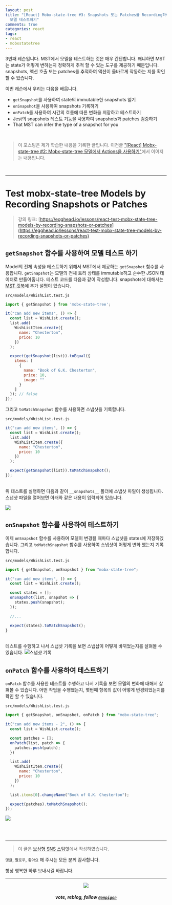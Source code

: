 ```yaml
---
layout: post
title: "[React] Mobx-state-tree #3: Snapshots 또는 Patches를 Recording하여 mobx-state-tree
  모델 테스트하기"
comments: true
categories: react
tags:
- react
- mobxstatetree
---
```


3번째 레슨입니다. MST에서 모델을 테스트하는 것은 매우 간단합니다. 왜냐하면 MST는 state가 어떻게 변하는지 정확하게 추적 할 수 있는 도구를 제공하기 때문입니다. snapshots, 액션 호출 또는 patches를 추적하여 액션이 올바르게 작동하는 지를 확인 할 수 있습니다.

이번 레슨에서 우리는 다음을 배웁니다.

* `getSnapshot`를 사용하여 state의 immutable한 snapshots 얻기
* `onSnapshot`을 사용하여 snapshots 기록하기
* `onPatch`를 사용하여 시간의 흐름에 따른 변화을 저장하고 테스트하기
* Jest의 snapshots 테스트 기능을 사용하여 snapshots과 patches 검증하기
* That MST can infer the type of a snapshot for you

<br>

> 이 포스팅은 제가 학습한 내용을 기록한 글입니다. 이전글 ["\[React\] Mobx-state-tree #2: Mobx-state-tree 모델에서 Actions을 사용하기"](/react/2019/08/17/manage-application-state-with-mobx-state-tree-2)에서 이어지는 내용입니다.

<br>

***

# Test mobx-state-tree Models by Recording Snapshots or Patches

> 강의 링크: [https://egghead.io/lessons/react-test-mobx-state-tree-models-by-recording-snapshots-or-patches](https://egghead.io/lessons/react-test-mobx-state-tree-models-by-recording-snapshots-or-patches)


## `getSnapshot` 함수를 사용하여 모델 테스트 하기

Model의 전체 속성을 테스트하기 위해서 MST에서 제공하는 `getSnapshot` 함수를 사용합니다.  `getSnapshot`는 모델의 전체 트리 상태를 immutable하고 순수한 JSON 데이터로 만들어줍니다. 테스트 코드를 다음과 같이 작성합니다.
snapshots에 대해서는 [MST 깃북](https://mobx-state-tree.gitbook.io/docs/concepts/snapshots)에 추가 설명이 있습니다.

`src/models/WhishList.test.js`

```js
import { getSnapshot } from 'mobx-state-tree';

it("can add new items", () => {
  const list = WishList.create();
  list.add(
    WishListItem.create({
      name: "Chesterton",
      price: 10
    })
  );

  expect(getSnapshot(list)).toEqual({
    items: [
      {
        name: "Book of G.K. Chesterton",
        price: 10,
        image: ""
      }
    ]
  }); // false
});
```

그리고 `toMatchSnapshot` 함수를 사용하면 스냅샷을 기록합니다.

`src/models/WhishList.test.js`

```js
it("can add new items", () => {
  const list = WishList.create();
  list.add(
    WishListItem.create({
      name: "Chesterton",
      price: 10
    })
  );

  expect(getSnapshot(list)).toMatchSnapshot();
});
```

<br>위 테스트를 실행하면 다음과 같이 `__snapshots__` 폴더에 스냅샷 파일이 생성됩니다. 스냅샷 파일을 열어보면 아래와 같은 내용이 입력되어 있습니다.

![](https://files.steempeak.com/file/steempeak/anpigon/xLhaLw7g-E18489E185B3E1848FE185B3E18485E185B5E186ABE18489E185A3E186BA202019-08-182000.59.10.png)


## `onSnapshot` 함수를 사용하여 테스트하기

이제 `onSnapshot` 함수를 사용하여 모델이 변경될 때마다 스냅샷을 states에 저장하겠습니다. 그리고 `toMatchSnapshot` 함수를 사용하여 스냅샷이 어떻게 변화 했는지 기록합니다.

`src/models/WhishList.test.js`

```js
import { getSnapshot, onSnapshot } from "mobx-state-tree";

it("can add new items", () => {
  const list = WishList.create();

  const states = [];
  onSnapshot(list, snapshot => {
    states.push(snapshot);
  });

  //...

  expect(states).toMatchSnapshot();
}

```

<br>테스트를 수행하고 나서 스냅샷 기록을 보면 스냅샵이 어떻게 바뀌었는지를 살펴볼 수 있습니다.
![스냅샷 기록](https://files.steempeak.com/file/steempeak/anpigon/YLMLCCqQ-E18489E185B3E1848FE185B3E18485E185B5E186ABE18489E185A3E186BA202019-08-182001.10.34.png)


## `onPatch` 함수를 사용하여 테스트하기

`onPatch` 함수를 사용한 테스트를 수행하고 나서 기록을 보면 모델의 변화에 대해서 살펴볼 수 있습니다. 어떤 작업을 수행했는지, 몇번째 항목의 값이 어떻게 변경되었는지를 확인 할 수 있습니다.

`src/models/WhishList.test.js`

```js
import { getSnapshot, onSnapshot, onPatch } from "mobx-state-tree";

it("can add new items - 2", () => {
  const list = WishList.create();

  const patches = [];
  onPatch(list, patch => {
    patches.push(patch);
  })

  list.add(
    WishListItem.create({
      name: "Chesterton",
      price: 10
    })
  );

  list.items[0].changeName("Book of G.K. Chesterton");

  expect(patches).toMatchSnapshot();
});
```

![](https://files.steempeak.com/file/steempeak/anpigon/GFWYYwru-E18489E185B3E1848FE185B3E18485E185B5E186ABE18489E185A3E186BA202019-08-182001.17.54.png)

<br>
<br>

***

> 이 글은 [보상형 SNS 스팀잇](https://steemit.com/@anpigon)에서 작성하였습니다.

`댓글`, `팔로우`, `좋아요` 해 주시는 모든 분께 감사합니다.

항상 행복한 하루 보내시길 바랍니다.

***

<center><img src='https://steemitimages.com/400x0/https://cdn.steemitimages.com/DQmQmWhMN6zNrLmKJRKhvSScEgWZmpb8zCeE2Gray1krbv6/BC054B6E-6F73-46D0-88E4-C88EB8167037.jpeg'><h5>vote, reblog, follow <code><a href='https://steemit.com/@anpigon'>@anpigon</a></code></h5></center>

<br>